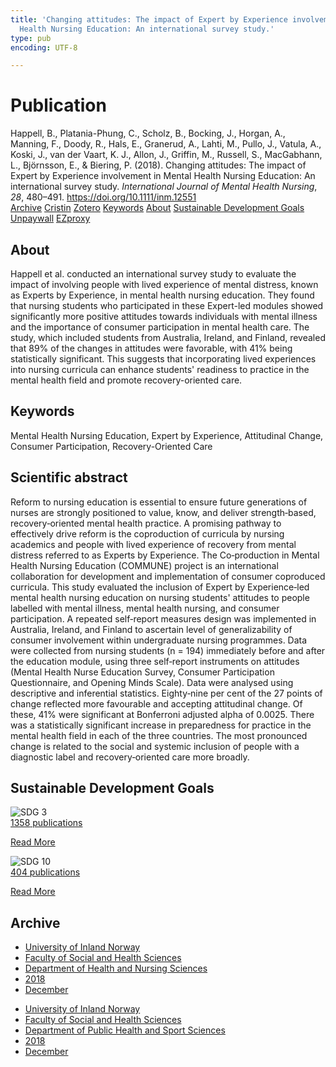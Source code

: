 ```yaml
---
title: 'Changing attitudes: The impact of Expert by Experience involvement in Mental
  Health Nursing Education: An international survey study.'
type: pub
encoding: UTF-8

---
```

<h1>Publication</h1>
<article id="csl-bib-container-MV6H3BV3" class="csl-bib-container">
  <div class="csl-bib-body"> <div class="csl-entry">Happell, B., Platania-Phung, C., Scholz, B., Bocking, J., Horgan, A., Manning, F., Doody, R., Hals, E., Granerud, A., Lahti, M., Pullo, J., Vatula, A., Koski, J., van der Vaart, K. J., Allon, J., Griffin, M., Russell, S., MacGabhann, L., Björnsson, E., &#38; Biering, P. (2018). Changing attitudes: The impact of Expert by Experience involvement in Mental Health Nursing Education: An international survey study. <i>International Journal of Mental Health Nursing</i>, <i>28</i>, 480–491. <a href="https://doi.org/10.1111/inm.12551">https://doi.org/10.1111/inm.12551</a></div> </div>
  <div class="csl-bib-buttons">
    <a href="#taxonomy-article-MV6H3BV3" alt="archive" class="csl-bib-button">Archive</a>
    <a href="https://app.cristin.no/results/show.jsf?id=1640989" alt="Cristin" class="csl-bib-button">Cristin</a>
    <a href="http://zotero.org/groups/5881554/items/MV6H3BV3" alt="Zotero" class="csl-bib-button">Zotero</a>
    <a href="#keywords-article-MV6H3BV3" alt="keywords" class="csl-bib-button">Keywords</a>
    <a href="#about-article-MV6H3BV3" alt="about_pub" class="csl-bib-button">About</a>
    <a href="#sdg-article-MV6H3BV3" alt="sdg" class="csl-bib-button">Sustainable Development Goals</a>
    <a href="http://minerva-access.unimelb.edu.au/bitstreams/7f4a03c6-c142-5686-a8fe-f229355822b6/download" alt="Unpaywall" class="csl-bib-button">Unpaywall</a>
    <a href="http://minerva-access.unimelb.edu.au/bitstreams/7f4a03c6-c142-5686-a8fe-f229355822b6/download" alt="EZproxy" class="csl-bib-button">EZproxy</a>
  </div>
  <div id="csl-bib-meta-container-MV6H3BV3"></div>
</article>
<div id="csl-bib-meta-MV6H3BV3" class="csl-bib-meta">
  <article id="about-article-MV6H3BV3" class="about_pub-article">
    <h1>About</h1>
    Happell et al. conducted an international survey study to evaluate the impact of involving people with lived experience of mental distress, known as Experts by Experience, in mental health nursing education. They found that nursing students who participated in these Expert-led modules showed significantly more positive attitudes towards individuals with mental illness and the importance of consumer participation in mental health care. The study, which included students from Australia, Ireland, and Finland, revealed that 89% of the changes in attitudes were favorable, with 41% being statistically significant. This suggests that incorporating lived experiences into nursing curricula can enhance students' readiness to practice in the mental health field and promote recovery-oriented care.
  </article>
  <article id="keywords-article-MV6H3BV3" class="keywords-article">
    <h1>Keywords</h1>
    Mental Health Nursing Education, Expert by Experience, Attitudinal Change, Consumer Participation, Recovery-Oriented Care
  </article>
  <article id="abstract-article-MV6H3BV3" class="abstract-article">
    <h1>Scientific abstract</h1>
    Reform to nursing education is essential to ensure future generations of nurses are strongly positioned to value, know, and deliver strength‐based, recovery‐oriented mental health practice. A promising pathway to effectively drive reform is the coproduction of curricula by nursing academics and people with lived experience of recovery from mental distress referred to as Experts by Experience. The Co‐production in Mental Health Nursing Education (COMMUNE) project is an international collaboration for development and implementation of consumer coproduced curricula. This study evaluated the inclusion of Expert by Experience‐led mental health nursing education on nursing students' attitudes to people labelled with mental illness, mental health nursing, and consumer participation. A repeated self‐report measures design was implemented in Australia, Ireland, and Finland to ascertain level of generalizability of consumer involvement within undergraduate nursing programmes. Data were collected from nursing students (n = 194) immediately before and after the education module, using three self‐report instruments on attitudes (Mental Health Nurse Education Survey, Consumer Participation Questionnaire, and Opening Minds Scale). Data were analysed using descriptive and inferential statistics. Eighty‐nine per cent of the 27 points of change reflected more favourable and accepting attitudinal change. Of these, 41% were significant at Bonferroni adjusted alpha of 0.0025. There was a statistically significant increase in preparedness for practice in the mental health field in each of the three countries. The most pronounced change is related to the social and systemic inclusion of people with a diagnostic label and recovery‐oriented care more broadly.
  </article>
  <article id="sdg-article-MV6H3BV3" class="sdg-article">
    <h1>Sustainable Development Goals</h1>
    <div class="sdg-container"><div id="sdg3" class="sdg">
        <img src="{{< params subfolder >}}images/sdg/sdg03_en.png" class="image" alt="SDG 3">
        <div class="sdg-overlay">
          <a href="{{< params subfolder >}}en/archive/?sdg=3#archive" class="sdg-publication-count"><span>1358</span> publications</a>
          <p><a href="https://sdgs.un.org/goals/goal3" class="sdg-read-more">Read More</a></p>
        </div>
      </div> <div id="sdg10" class="sdg">
        <img src="{{< params subfolder >}}images/sdg/sdg10_en.png" class="image" alt="SDG 10">
        <div class="sdg-overlay">
          <a href="{{< params subfolder >}}en/archive/?sdg=10#archive" class="sdg-publication-count"><span>404</span> publications</a>
          <p><a href="https://sdgs.un.org/goals/goal10" class="sdg-read-more">Read More</a></p>
        </div>
      </div></div>
  </article>
  <article id="taxonomy-article-MV6H3BV3" class="taxonomy-article">
    <h1>Archive</h1>
    <ul>
      <li><a href="{{< params subfolder >}}en/archive/?key=3DCRN523">University of Inland Norway</a></li>
      <li><a href="{{< params subfolder >}}en/archive/?key=IDKFS3MX">Faculty of Social and Health Sciences</a></li>
      <li><a href="{{< params subfolder >}}en/archive/?key=GTV4ECMZ">Department of Health and Nursing Sciences</a></li>
      <li><a href="{{< params subfolder >}}en/archive/?key=676HMQBA">2018</a></li>
      <li><a href="{{< params subfolder >}}en/archive/?key=7GFMYTGY">December</a></li>
    </ul>
    <ul>
      <li><a href="{{< params subfolder >}}en/archive/?key=3DCRN523">University of Inland Norway</a></li>
      <li><a href="{{< params subfolder >}}en/archive/?key=IDKFS3MX">Faculty of Social and Health Sciences</a></li>
      <li><a href="{{< params subfolder >}}en/archive/?key=FJXE3Z8X">Department of Public Health and Sport Sciences</a></li>
      <li><a href="{{< params subfolder >}}en/archive/?key=H5P87HVL">2018</a></li>
      <li><a href="{{< params subfolder >}}en/archive/?key=5RJWB2YZ">December</a></li>
    </ul>
  </article>
</div>
